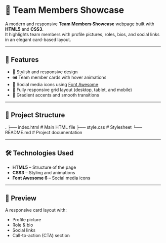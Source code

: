 # 👥 Team Members Showcase

A modern and responsive **Team Members Showcase** webpage built with **HTML5** and **CSS3**.  
It highlights team members with profile pictures, roles, bios, and social links in an elegant card-based layout.

---

## 🚀 Features
- 🎨 Stylish and responsive design  
- 🖼️ Team member cards with hover animations  
- 🔗 Social media icons using [Font Awesome](https://fontawesome.com/)  
- 📱 Fully responsive grid layout (desktop, tablet, and mobile)  
- 🌈 Gradient accents and smooth transitions  

---

## 📂 Project Structure
.
├── index.html # Main HTML file
├── style.css # Stylesheet
└── README.md # Project documentation


---

## 🛠️ Technologies Used
- **HTML5** – Structure of the page  
- **CSS3** – Styling and animations  
- **Font Awesome 6** – Social media icons  

---

## 📸 Preview
A responsive card layout with:
- Profile picture  
- Role & bio  
- Social links  
- Call-to-action (CTA) section 